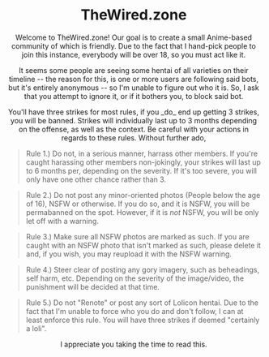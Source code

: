 <h1 align="center"> TheWired.zone </h1>

<p align="center">
Welcome to TheWired.zone! Our goal is to create a small Anime-based community of which is friendly. Due to the fact that I hand-pick people to join this instance, everybody will be over 18, so you must act like it.
</p>

<p align="center">
It seems some people are seeing some hentai of all varieties on their timeline -- the reason for this, is one or more users are following said bots, but it's entirely anonymous -- so I'm unable to figure out who it is. So, I ask that you attempt to ignore it, or if it bothers you, to block said bot.
</p>
<p align="center">
You'll have three strikes for most rules, if you _do_ end up getting 3 strikes, you will be banned. Strikes will individually last up to 3 months depending on the offense, as well as the context. Be careful with your actions in regards to these rules.
Without further ado,
</p>

> Rule 1.) Do not, in a serious manner, harrass other members. If you're caught harassing other members non-jokingly, your strikes will last up to 6 months per, depending on the severity. If it's too severe, you will only have one other chance rather than 3.

> Rule 2.) Do not post any minor-oriented photos (People below the age of 16), NSFW or otherwise. If you do so, and it is NSFW, you will be permabanned on the spot. However, if it is *not* NSFW, you will be only let off with a warning. 

> Rule 3.) Make sure all NSFW photos are marked as such. If you are caught with an NSFW photo that isn't marked as such, please delete it and, if you wish, you may reupload it with the NSFW warning.

> Rule 4.) Steer clear of posting any gory imagery, such as beheadings, self harm, etc. Depending on the severity of the image/video, the punishment will be decided at that time.

> Rule 5.) Do not "Renote" or post any sort of Lolicon hentai. Due to the fact that I'm unable to force who you do and don't follow, I can at least enforce this rule. You will have three strikes if deemed "certainly a loli".  

<p align="center">
I appreciate you taking the time to read this. 
</p>
